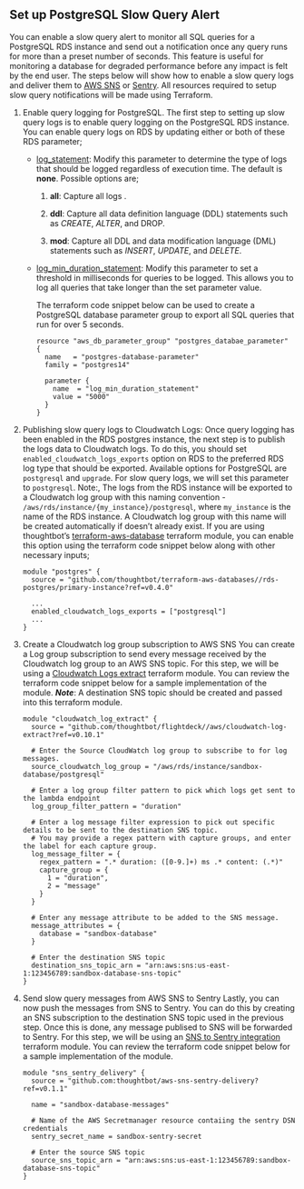 
## Set up PostgreSQL Slow Query Alert

You can enable a slow query alert to monitor all SQL queries for a
PostgreSQL RDS instance and send out a notification once any query runs
for more than a preset number of seconds. This feature is useful for
monitoring a database for degraded performance before any impact is felt
by the end user. The steps below will show how to enable a slow query
logs and deliver them to [AWS SNS](https://aws.amazon.com/sns/) or
[Sentry](https://sentry.io/welcome/). All resources required to setup
slow query notifications will be made using Terraform.

1.  Enable query logging for PostgreSQL.
    The first step to setting up slow query logs is to enable query
    logging on the PostgreSQL RDS instance. You can enable query logs on
    RDS by updating either or both of these RDS parameter;

      - [log\_statement](https://www.postgresql.org/docs/current/runtime-config-logging.html#GUC-LOG-STATEMENT):
        Modify this parameter to determine the type of logs that should
        be logged regardless of execution time. The default is **none**.
        Possible options are;

        1.  **all**: Capture all logs .

        2.  **ddl**: Capture all data definition language (DDL)
            statements such as *CREATE*, *ALTER*, and DROP.

        3.  **mod**: Capture all DDL and data modification language
            (DML) statements such as *INSERT*, *UPDATE*, and *DELETE*.

      - [log\_min\_duration\_statement](https://www.postgresql.org/docs/current/runtime-config-logging.html#GUC-LOG-MIN-DURATION-STATEMENT):
        Modify this parameter to set a threshold in milliseconds for
        queries to be logged. This allows you to log all queries that
        take longer than the set parameter value.

        The terraform code snippet below can be used to create a
        PostgreSQL database parameter group to export all SQL queries
        that run for over 5 seconds.

        ```
        resource "aws_db_parameter_group" "postgres_databae_parameter" {
          name   = "postgres-database-parameter"
          family = "postgres14"

          parameter {
            name  = "log_min_duration_statement"
            value = "5000"
          }
        }
        ```

2.  Publishing slow query logs to Cloudwatch Logs:
    Once query logging has been enabled in the RDS postgres instance,
    the next step is to publish the logs data to Cloudwatch logs. To do
    this, you should set `enabled_cloudwatch_logs_exports` option on RDS
    to the preferred RDS log type that should be exported. Available
    options for PostgreSQL are `postgresql` and `upgrade`. For slow
    query logs, we will set this parameter to `postgresql`.
    Note:, The logs from the RDS instance will be exported to a
    Cloudwatch log group with this naming convention -
    `/aws/rds/instance/{my_instance}/postgresql`, where `my_instance` is
    the name of the RDS instance. A Cloudwatch log group with this name
    will be created automatically if doesn’t already exist.
    If you are using thoughtbot’s
    [terraform-aws-database](https://github.com/thoughtbot/terraform-aws-databases/tree/main/rds-postgres/primary-instance)
    terraform module, you can enable this option using the terraform
    code snippet below along with other necessary inputs;

    ```
    module "postgres" {
      source = "github.com/thoughtbot/terraform-aws-databases//rds-postgres/primary-instance?ref=v0.4.0"

      ...
      enabled_cloudwatch_logs_exports = ["postgresql"]
      ...
    }
    ```

3.  Create a Cloudwatch log group subscription to AWS SNS
    You can create a Log group subscription to send every message
    received by the Cloudwatch log group to an AWS SNS topic. For this
    step, we will be using a [Cloudwatch Logs
    extract](https://github.com/thoughtbot/flightdeck/tree/main/aws/cloudwatch-log-extract)
    terraform module. You can review the terraform code snippet below
    for a sample implementation of the module.
    ***Note***: A destination SNS topic should be created and passed
    into this terraform module.

    ```
    module "cloudwatch_log_extract" {
      source = "github.com/thoughtbot/flightdeck//aws/cloudwatch-log-extract?ref=v0.10.1"

      # Enter the Source CloudWatch log group to subscribe to for log messages.
      source_cloudwatch_log_group = "/aws/rds/instance/sandbox-database/postgresql"

      # Enter a log group filter pattern to pick which logs get sent to the lambda endpoint
      log_group_filter_pattern = "duration"

      # Enter a log message filter expression to pick out specific details to be sent to the destination SNS topic.
      # You may provide a regex pattern with capture groups, and enter the label for each capture group.
      log_message_filter = {
        regex_pattern = ".* duration: ([0-9.]+) ms .* content: (.*)"
        capture_group = {
          1 = "duration",
          2 = "message"
        }
      }

      # Enter any message attribute to be added to the SNS message.
      message_attributes = {
        database = "sandbox-database"
      }

      # Enter the destination SNS topic
      destination_sns_topic_arn = "arn:aws:sns:us-east-1:123456789:sandbox-database-sns-topic"
    }
    ```

4.  Send slow query messages from AWS SNS to Sentry
    Lastly, you can now push the messages from SNS to Sentry. You can do
    this by creating an SNS subscription to the destination SNS topic
    used in the previous step. Once this is done, any message publised
    to SNS will be forwarded to Sentry. For this step, we will be using
    an [SNS to Sentry
    integration](https://github.com/thoughtbot/aws-sns-sentry-delivery)
    terraform module. You can review the terraform code snippet below
    for a sample implementation of the module.

    ```
    module "sns_sentry_delivery" {
      source = "github.com:thoughtbot/aws-sns-sentry-delivery?ref=v0.1.1"

      name = "sandbox-database-messages"

      # Name of the AWS Secretmanager resource contaiing the sentry DSN credentials
      sentry_secret_name = sandbox-sentry-secret

      # Enter the source SNS topic
      source_sns_topic_arn = "arn:aws:sns:us-east-1:123456789:sandbox-database-sns-topic"
    }
    ```

